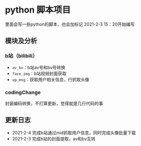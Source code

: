 # python 脚本项目
里面会写一些python的脚本，也会加标记 2021-2-3 15：20开始编写

## 模块及分析

### b站（bilibili）

* `av_bv`：b站av号和bv号转换
* `face_img`：b站视频封面获取
* `up_msg`：获取用户相关信息，行抓取头像

### codingChange

封装编码转换，不打算更新，觉得就是几行代码的事

## 更新日志

* 2021-2-4 完成b站通过mid抓取用户信息，同时完成头像批量下载
* 2021-2-3 完成b站的封面提取，av和bv互转
